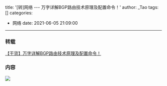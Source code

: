 title: '[转]网络 --- 万字详解BGP路由技术原理及配置命令！'
author: _Tao
tags: []
categories:
  - 网络
date: 2021-06-05 21:09:00
---
### 转载
[【干货】万字详解BGP路由技术原理及配置命令！]()

### 内容
![](https://qxinhai.oss-cn-shenzhen.aliyuncs.com/feenlyn/20210531142221.png)
